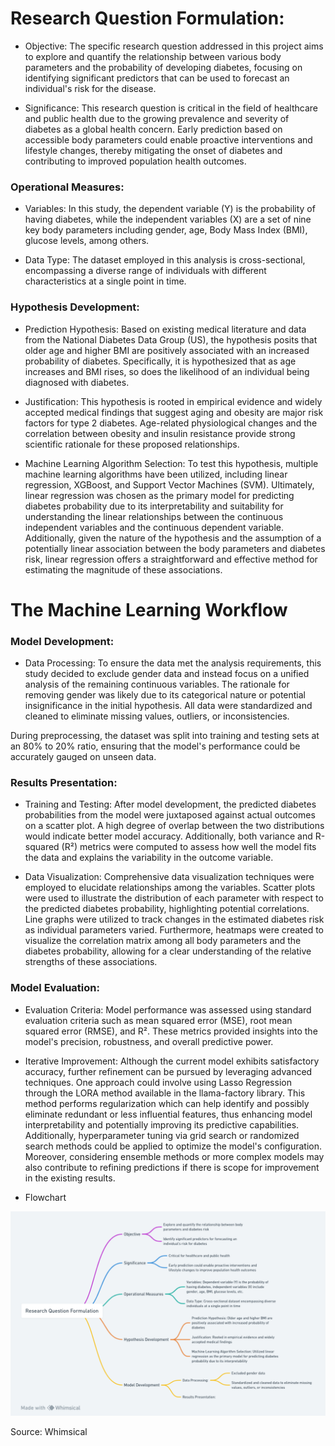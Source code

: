 # Research Question Formulation:

- Objective: The specific research question addressed in this project aims to explore and quantify the relationship between various body parameters and the probability of developing diabetes, focusing on identifying significant predictors that can be used to forecast an individual's risk for the disease.

- Significance: This research question is critical in the field of healthcare and public health due to the growing prevalence and severity of diabetes as a global health concern. Early prediction based on accessible body parameters could enable proactive interventions and lifestyle changes, thereby mitigating the onset of diabetes and contributing to improved population health outcomes. 

### Operational Measures:
- Variables: In this study, the dependent variable (Y) is the probability of having diabetes, while the independent variables (X) are a set of nine key body parameters including gender, age, Body Mass Index (BMI), glucose levels, among others.

- Data Type: The dataset employed in this analysis is cross-sectional, encompassing a diverse range of individuals with different characteristics at a single point in time.

### Hypothesis Development:
- Prediction Hypothesis: Based on existing medical literature and data from the National Diabetes Data Group (US), the hypothesis posits that older age and higher BMI are positively associated with an increased probability of diabetes. Specifically, it is hypothesized that as age increases and BMI rises, so does the likelihood of an individual being diagnosed with diabetes.

- Justification: This hypothesis is rooted in empirical evidence and widely accepted medical findings that suggest aging and obesity are major risk factors for type 2 diabetes. Age-related physiological changes and the correlation between obesity and insulin resistance provide strong scientific rationale for these proposed relationships.

- Machine Learning Algorithm Selection: To test this hypothesis, multiple machine learning algorithms have been utilized, including linear regression, XGBoost, and Support Vector Machines (SVM). Ultimately, linear regression was chosen as the primary model for predicting diabetes probability due to its interpretability and suitability for understanding the linear relationships between the continuous independent variables and the continuous dependent variable. Additionally, given the nature of the hypothesis and the assumption of a potentially linear association between the body parameters and diabetes risk, linear regression offers a straightforward and effective method for estimating the magnitude of these associations.

# The Machine Learning Workflow

### Model Development:
- Data Processing: To ensure the data met the analysis requirements, this study decided to exclude gender data and instead focus on a unified analysis of the remaining continuous variables. The rationale for removing gender was likely due to its categorical nature or potential insignificance in the initial hypothesis. All data were standardized and cleaned to eliminate missing values, outliers, or inconsistencies. 

During preprocessing, the dataset was split into training and testing sets at an 80% to 20% ratio, ensuring that the model's performance could be accurately gauged on unseen data.
### Results Presentation:
- Training and Testing: After model development, the predicted diabetes probabilities from the model were juxtaposed against actual outcomes on a scatter plot. A high degree of overlap between the two distributions would indicate better model accuracy. Additionally, both variance and R-squared (R²) metrics were computed to assess how well the model fits the data and explains the variability in the outcome variable.

- Data Visualization: Comprehensive data visualization techniques were employed to elucidate relationships among the variables. Scatter plots were used to illustrate the distribution of each parameter with respect to the predicted diabetes probability, highlighting potential correlations. Line graphs were utilized to track changes in the estimated diabetes risk as individual parameters varied. Furthermore, heatmaps were created to visualize the correlation matrix among all body parameters and the diabetes probability, allowing for a clear understanding of the relative strengths of these associations.

### Model Evaluation:
- Evaluation Criteria: Model performance was assessed using standard evaluation criteria such as mean squared error (MSE), root mean squared error (RMSE), and R². These metrics provided insights into the model's precision, robustness, and overall predictive power.

- Iterative Improvement: Although the current model exhibits satisfactory accuracy, further refinement can be pursued by leveraging advanced techniques. One approach could involve using Lasso Regression through the LORA method available in the llama-factory library. This method performs regularization which can help identify and possibly eliminate redundant or less influential features, thus enhancing model interpretability and potentially improving its predictive capabilities. Additionally, hyperparameter tuning via grid search or randomized search methods could be applied to optimize the model's configuration. Moreover, considering ensemble methods or more complex models may also contribute to refining predictions if there is scope for improvement in the existing results.

- Flowchart

<img src="flowchart1.png" alt="Flow chart">

Source: Whimsical
